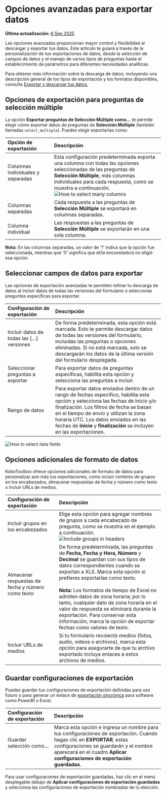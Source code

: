 # Opciones avanzadas para exportar datos
**Última actualización:** <a href="https://github.com/kobotoolbox/docs/blob/9bc8dc162b89d329fd6161bbe168dd554df770a9/source/advanced_export.md" class="reference">6 Sep 2025</a>

Las opciones avanzadas proporcionan mayor control y flexibilidad al descargar y exportar tus datos. Este artículo te guiará a través de la personalización de tus exportaciones de datos, desde la selección de campos de datos y el manejo de varios tipos de preguntas hasta el establecimiento de parámetros para diferentes necesidades analíticas.

<p class="note">
    Para obtener más información sobre la descarga de datos, incluyendo una descripción general de los tipos de exportación y los formatos disponibles, consulta <a href="https://support.kobotoolbox.org/es/export_download.html?highlight=export">Exportar y descargar tus datos.</a>
</p>

## Opciones de exportación para preguntas de selección múltiple

La opción **Exportar preguntas de Selección Múltiple como…** te permite elegir cómo exportar datos de preguntas de **Selección Múltiple** (también llamadas `select_multiple`). Puedes elegir exportarlas como:

| **Opción de exportación**    | **Descripción**                                |
| :----------------- | :------------------------------------ |
| Columnas individuales y separadas &emsp;&emsp;&emsp;&emsp;&emsp;&emsp;              | Esta configuración predeterminada exporta una columna con todas las opciones seleccionadas de las preguntas de <strong>Selección Múltiple</strong>, más columnas individuales para cada respuesta, como se muestra a continuación.<br> ![How to select many columns](images/advanced_export/select_many_columns.png) |
| Columnas separadas  | Cada respuesta a las preguntas de <strong>Selección Múltiple</strong> se exportará en columnas separadas.|
| Columna individual   | Las respuestas a las preguntas de <strong>Selección Múltiple</strong> se exportarán en una sola columna.            |


<p class="note">
  <strong>Nota:</strong> En las columnas separadas, un valor de '1' indica que la opción fue seleccionada, mientras que '0' significa que el/la encuestado/a no eligió esa opción.
</p>

## Seleccionar campos de datos para exportar

Las opciones de exportación avanzadas te permiten refinar tu descarga de datos al incluir datos de todas las versiones del formulario o seleccionar preguntas específicas para exportar.

| **Configuración de exportación**    | **Descripción**                                |
| :----------------- | :------------------------------------ |
| Incluir datos de todas las […] versiones &emsp;&emsp;&emsp;&emsp;&emsp;&emsp; | De forma predeterminada, esta opción está marcada. Esto te permite descargar datos de todas las versiones del formulario, incluidas las preguntas o opciones eliminadas. Si no está marcada, solo se descargarán los datos de la última versión del formulario desplegada. |
| Seleccionar preguntas a exportar | Para exportar datos de preguntas específicas, habilita esta opción y selecciona las preguntas a incluir. |
| Rango de datos | Para exportar datos enviados dentro de un rango de fechas específico, habilita esta opción y selecciona las fechas de inicio y/o finalización. Los filtros de fecha se basan en el tiempo de envío y utilizan la zona horaria UTC. Los datos enviados en las fechas de <strong>inicio</strong> y <strong>finalización</strong> se incluyen en las exportaciones. |

![How to select data fields](images/advanced_export/select_data_fields.png)

## Opciones adicionales de formato de datos

KoboToolbox ofrece opciones adicionales de formato de datos para personalizar aún más tus exportaciones, como incluir nombres de grupos en los encabezados, almacenar respuestas de fecha y número como texto o incluir URLs de medios.

| **Configuración de exportación**    | **Descripción**                                |
| :----------------- | :------------------------------------ |
| Incluir grupos en los encabezados | Elige esta opción para agregar nombres de grupos a cada encabezado de pregunta, como se muestra en el ejemplo a continuación. ![Include groups in headers](images/advanced_export/group_headers2.png) | 
| Almacenar respuestas de fecha y número como texto &emsp;&emsp;&emsp;&emsp;&emsp;&emsp; | De forma predeterminada, las preguntas de <strong>Fecha, Fecha y Hora, Número</strong> y <strong>Decimal</strong> se guardan con sus tipos de datos correspondientes cuando se exportan a XLS. Marca esta opción si prefieres exportarlas como texto.<br><br><strong>Nota:</strong> Los formatos de tiempo de Excel no admiten datos de zona horaria; por lo tanto, cualquier dato de zona horaria en el valor de respuesta se eliminará durante la exportación. Para conservar esta información, marca la opción de exportar fechas como valores de texto. |
| Incluir URLs de medios | Si tu formulario recolectó medios (fotos, audio, videos o archivos), marca esta opción para asegurarte de que tu archivo exportado incluya enlaces a estos archivos de medios. |

## Guardar configuraciones de exportación

Puedes guardar tus configuraciones de exportación definidas para uso futuro o para generar un enlace de [exportación sincrónica](synchronous_exports.md) para software como PowerBI o Excel.

| **Configuración de exportación** | **Descripción**                                |
| :-------------------- | :------------------------------------ |
| Guardar selección como… &emsp;&emsp;&emsp;&emsp;&emsp;&emsp;| Marca esta opción e ingresa un nombre para tus configuraciones de exportación. Cuando hagas clic en <strong>EXPORTAR</strong>, estas configuraciones se guardarán y el nombre aparecerá en el cuadro <strong>Aplicar configuraciones de exportación guardadas</strong>. | 

Para usar configuraciones de exportación guardadas, haz clic en el menú desplegable debajo de **Aplicar configuraciones de exportación guardadas** y selecciona las configuraciones de exportación nombradas de tu elección.